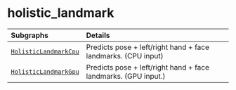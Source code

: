 # holistic_landmark

Subgraphs|Details
:--- | :---
[`HolisticLandmarkCpu`](https://github.com/google/mediapipe/tree/master/mediapipe/modules/holistic_landmark/holistic_landmark_cpu.pbtxt)| Predicts pose + left/right hand + face landmarks. (CPU input)
[`HolisticLandmarkGpu`](https://github.com/google/mediapipe/tree/master/mediapipe/modules/holistic_landmark/holistic_landmark_gpu.pbtxt)| Predicts pose + left/right hand + face landmarks. (GPU input.)
